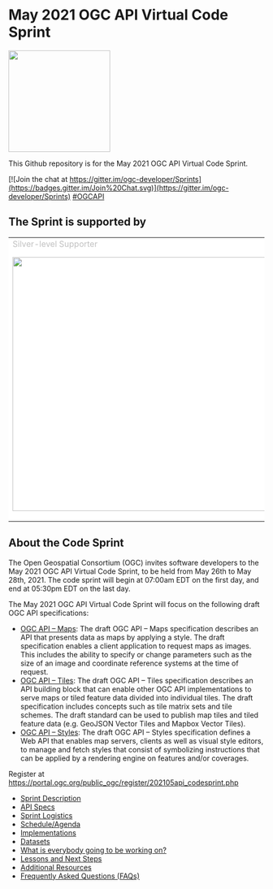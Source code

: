 # May 2021 OGC API Virtual Code Sprint

[<img src="http://www.opengeospatial.org/pub/www/files/OGC_Logo_2D_Blue_x_0_0.png" width="200"/>](https://www.opengeospatial.org)

This Github repository is for the May 2021 OGC API Virtual Code Sprint.

[![Join the chat at https://gitter.im/ogc-developer/Sprints](https://badges.gitter.im/Join%20Chat.svg)](https://gitter.im/ogc-developer/Sprints)
[#OGCAPI](https://twitter.com/hashtag/OGCAPI)


The Sprint is supported by
------------

<table>
<tr style="background-color:#FFFFFF">
<td>
<span style="color: silver;">Silver-level Supporter</span>
<span style="color: silver;"> </span>

[<img src="https://opengeospatial.github.io/developer-website/images/logo-nrcan.png" width="500"/>](http://nrcan.gc.ca)
</td>
</tr>
</table>

About the Code Sprint
----------------

The Open Geospatial Consortium (OGC) invites software developers to the May 2021 OGC API Virtual Code Sprint, to be held from May 26th to May 28th, 2021. The code sprint will begin at 07:00am EDT on the first day, and end at 05:30pm EDT on the last day.

The May 2021 OGC API Virtual Code Sprint will focus on the following draft OGC API specifications:

* [OGC API – Maps](https://github.com/opengeospatial/ogcapi-maps): The draft OGC API – Maps specification describes an API that presents data as maps by applying a style. The draft specification enables a client application to request maps as images. This includes the ability to specify or change parameters such as the size of an image and coordinate reference systems at the time of request.
* [OGC API – Tiles](https://github.com/opengeospatial/ogcapi-tiles): The draft OGC API – Tiles specification describes an API building block that can enable other OGC API implementations to serve maps or tiled feature data divided into individual tiles. The draft specification includes concepts such as tile matrix sets and tile schemes. The draft standard can be used to publish map tiles and tiled feature data (e.g. GeoJSON Vector Tiles and Mapbox Vector Tiles).
* [OGC API – Styles](https://github.com/opengeospatial/ogcapi-styles): The draft OGC API – Styles specification defines a Web API that enables map servers, clients as well as visual style editors, to manage and fetch styles that consist of symbolizing instructions that can be applied by a rendering engine on features and/or coverages.

Register at https://portal.ogc.org/public_ogc/register/202105api_codesprint.php


* [Sprint Description](./about.adoc)
* [API Specs](./specs.adoc)
* [Sprint Logistics](./logistics.adoc)
* [Schedule/Agenda](./agenda.adoc)
* [Implementations](./implementations.adoc)
* [Datasets](./Shared_Datasets/README.md)
* [What is everybody going to be working on?](https://github.com/opengeospatial/ogcapi-code-sprint-2021-05/issues/1)
* [Lessons and Next Steps](./lessonsAndNextSteps.adoc)
* [Additional Resources](./additionalResources.adoc)
* [Frequently Asked Questions (FAQs)](./FAQ.adoc)
